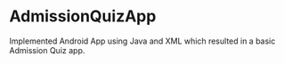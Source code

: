 # AdmissionQuizApp
Implemented Android App using Java and XML which resulted in a basic Admission Quiz app.
